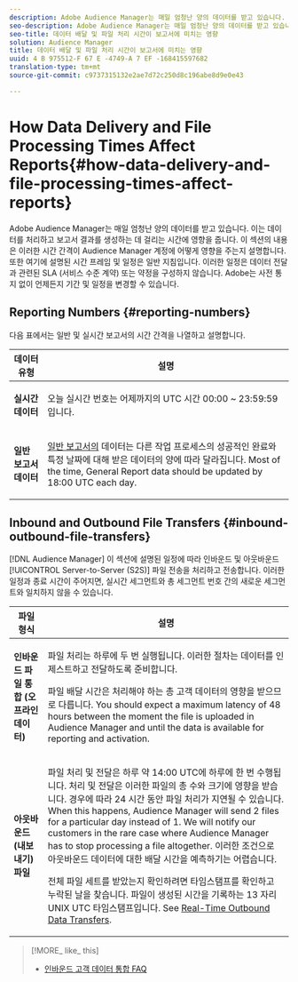 ```yaml
---
description: Adobe Audience Manager는 매일 엄청난 양의 데이터를 받고 있습니다. 이는 데이터를 처리하고 보고서 결과를 생성하는 데 걸리는 시간에 영향을 줍니다. 이 섹션의 내용은 이러한 시간 간격이 Audience Manager 계정에 어떻게 영향을 주는지 설명합니다. 또한 여기에 설명된 시간 프레임 및 일정은 일반 지침입니다. 이러한 일정은 데이터 전달과 관련된 SLA (서비스 수준 계약) 또는 약정을 구성하지 않습니다. Adobe는 사전 통지 없이 언제든지 기간 및 일정을 변경할 수 있습니다.
seo-description: Adobe Audience Manager는 매일 엄청난 양의 데이터를 받고 있습니다. 이는 데이터를 처리하고 보고서 결과를 생성하는 데 걸리는 시간에 영향을 줍니다. 이 섹션의 내용은 이러한 시간 간격이 Audience Manager 계정에 어떻게 영향을 주는지 설명합니다. 또한 여기에 설명된 시간 프레임 및 일정은 일반 지침입니다. 이러한 일정은 데이터 전달과 관련된 SLA (서비스 수준 계약) 또는 약정을 구성하지 않습니다. Adobe는 사전 통지 없이 언제든지 기간 및 일정을 변경할 수 있습니다.
seo-title: 데이터 배달 및 파일 처리 시간이 보고서에 미치는 영향
solution: Audience Manager
title: 데이터 배달 및 파일 처리 시간이 보고서에 미치는 영향
uuid: 4 B 975512-F 67 E -4749-A 7 EF -168415597682
translation-type: tm+mt
source-git-commit: c9737315132e2ae7d72c250d8c196abe8d9e0e43

---
```



# How Data Delivery and File Processing Times Affect Reports{#how-data-delivery-and-file-processing-times-affect-reports}

Adobe Audience Manager는 매일 엄청난 양의 데이터를 받고 있습니다. 이는 데이터를 처리하고 보고서 결과를 생성하는 데 걸리는 시간에 영향을 줍니다. 이 섹션의 내용은 이러한 시간 간격이 Audience Manager 계정에 어떻게 영향을 주는지 설명합니다. 또한 여기에 설명된 시간 프레임 및 일정은 일반 지침입니다. 이러한 일정은 데이터 전달과 관련된 SLA (서비스 수준 계약) 또는 약정을 구성하지 않습니다. Adobe는 사전 통지 없이 언제든지 기간 및 일정을 변경할 수 있습니다.

## Reporting Numbers {#reporting-numbers}

<!-- 

c_reporting_file_transfer_timeframe.xml

 -->

다음 표에서는 일반 및 실시간 보고서의 시간 간격을 나열하고 설명합니다.

<table id="table_73AF95DF5D3A423894486444505D816A"> 
 <thead> 
  <tr> 
   <th colname="col1" class="entry"> 데이터 유형 </th> 
   <th colname="col2" class="entry"> 설명 </th> 
  </tr> 
 </thead>
 <tbody> 
  <tr> 
   <td colname="col1"> <p> <b>실시간 데이터</b> </p> </td> 
   <td colname="col2"> <p> 오늘 실시간 번호는 어제까지의 UTC 시간 00:00 ~ 23:59:59 입니다. </p> </td> 
  </tr> 
  <tr> 
   <td colname="col1"> <p> <b>일반 보고서 데이터</b> </p> </td> 
   <td colname="col2"> <p><a href="../reporting/general-reports.md#general-reports-overview"> 일반 보고서의</a> 데이터는 다른 작업 프로세스의 성공적인 완료와 특정 날짜에 대해 받은 데이터의 양에 따라 달라집니다. Most of the time, <span class="wintitle"> General Report</span> data should be updated by 18:00 UTC each day. </p> </td> 
  </tr> 
 </tbody> 
</table>

## Inbound and Outbound File Transfers {#inbound-outbound-file-transfers}

[!DNL Audience Manager] 이 섹션에 설명된 일정에 따라 인바운드 및 아웃바운드 [!UICONTROL Server-to-Server (S2S)] 파일 전송을 처리하고 전송합니다. 이러한 일정과 종료 시간이 주어지면, 실시간 세그먼트와 총 세그먼트 번호 간의 새로운 세그먼트와 일치하지 않을 수 있습니다.

<table id="table_303BEBA0756F46DDAA98D366A5304374"> 
 <thead> 
  <tr> 
   <th colname="col1" class="entry"> 파일 형식 </th> 
   <th colname="col2" class="entry"> 설명 </th> 
  </tr> 
 </thead>
 <tbody> 
  <tr> 
   <td colname="col1"> <p> <b>인바운드 파일 통합 (오프라인 데이터)</b> </p> </td> 
   <td colname="col2"> <p>파일 처리는 하루에 두 번 실행됩니다. 이러한 절차는 데이터를 인제스트하고 전달하도록 준비합니다. </p> <p>파일 배달 시간은 처리해야 하는 총 고객 데이터의 영향을 받으므로 다릅니다. You should expect a maximum latency of 48 hours between the moment the file is uploaded in <span class="keyword"> Audience Manager</span> and until the data is available for reporting and activation. </p> </td> 
  </tr> 
  <tr> 
   <td colname="col1"> <p> <b>아웃바운드 (내보내기) 파일</b> </p> </td> 
   <td colname="col2"> <p>파일 처리 및 전달은 하루 약 14:00 UTC에 하루에 한 번 수행됩니다. 처리 및 전달은 이러한 파일의 총 수와 크기에 영향을 받습니다. 경우에 따라 24 시간 동안 파일 처리가 지연될 수 있습니다. When this happens, <span class="keyword"> Audience Manager</span> will send 2 files for a particular day instead of 1. We will notify our customers in the rare case where <span class="keyword"> Audience Manager</span> has to stop processing a file altogether. 이러한 조건으로 아웃바운드 데이터에 대한 배달 시간을 예측하기는 어렵습니다. </p> <p>전체 파일 세트를 받았는지 확인하려면 타임스탬프를 확인하고 누락된 날을 찾습니다. 파일이 생성된 시간을 기록하는 13 자리 UNIX UTC 타임스탬프입니다. See <a href="../integration/receiving-audience-data/real-time-outbound-transfers/real-time-outbound-transfers.md"> Real-Time Outbound Data Transfers</a>. </p> </td> 
  </tr> 
 </tbody> 
</table>

>[!MORE_ like_ this]
>
>* [인바운드 고객 데이터 통합 FAQ](../faq/faq-inbound-data-ingestion.md)

